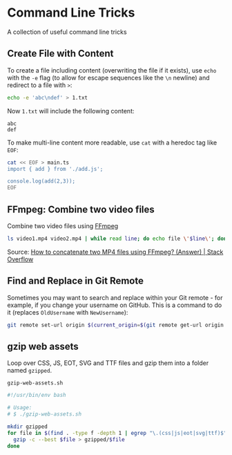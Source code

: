 # Command Line Tricks

A collection of useful command line tricks

## Create File with Content

To create a file including content (overwriting the file if it exists), use `echo` with the `-e` flag (to allow for escape sequences like the `\n` newline) and redirect to a file with `>`:

```bash
echo -e 'abc\ndef' > 1.txt
```

Now `1.txt` will include the following content:

```
abc
def
```

To make multi-line content more readable, use `cat` with a heredoc tag like `EOF`:

```bash
cat << EOF > main.ts
import { add } from './add.js';

console.log(add(2,3));
EOF
```

## FFmpeg: Combine two video files

Combine two video files using [FFmpeg](https://ffmpeg.org/)

```bash
ls video1.mp4 video2.mp4 | while read line; do echo file \'$line\'; done | ffmpeg -protocol_whitelist file,pipe -f concat -i - -c copy output.mp4
```

Source: [How to concatenate two MP4 files using FFmpeg? (Answer) | Stack Overflow](https://stackoverflow.com/a/61151377/1268612)

## Find and Replace in Git Remote

Sometimes you may want to search and replace within your Git remote - for example, if you change your username on GitHub. This is a command to do it (replaces `OldUsername` with `NewUsername`):

```sh
git remote set-url origin $(current_origin=$(git remote get-url origin --push) && echo ${current_origin/OldUsername/NewUsername})
```

## gzip web assets

Loop over CSS, JS, EOT, SVG and TTF files and gzip them into a folder named `gzipped`.

`gzip-web-assets.sh`

```bash
#!/usr/bin/env bash

# Usage:
# $ ./gzip-web-assets.sh

mkdir gzipped
for file in $(find . -type f -depth 1 | egrep "\.(css|js|eot|svg|ttf)$") ; do
  gzip -c --best $file > gzipped/$file
done
```
